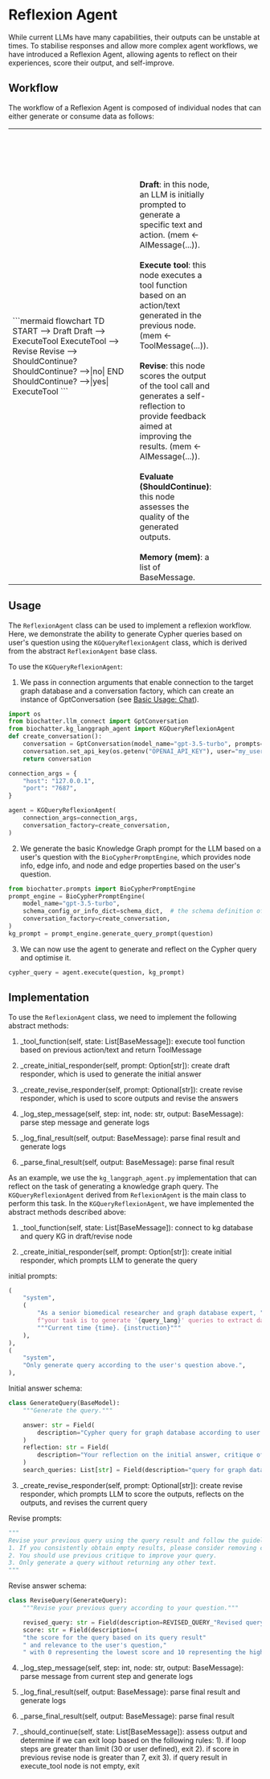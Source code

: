 # Reflexion Agent

While current LLMs have many capabilities, their outputs can be unstable at
times. To stabilise responses and allow more complex agent workflows, we have
introduced a Reflexion Agent, allowing agents to reflect on their experiences,
score their output, and self-improve.

## Workflow

The workflow of a Reflexion Agent is composed of individual nodes that can
either generate or consume data as follows:

<table>
  <tr>
    <td style="width: 250px;">
      ```mermaid
      flowchart TD
          START --> Draft
          Draft --> ExecuteTool
          ExecuteTool --> Revise
          Revise --> ShouldContinue?
          ShouldContinue? -->|no| END
          ShouldContinue? -->|yes| ExecuteTool
      ```
    </td>
    <td style="vertical-align: top; padding-top: 100px; padding-left: 10px; padding-right: 100px;">
      <strong>Draft</strong>: in this node, an LLM is initially prompted to generate a specific text and action. (mem <- AIMessage(...)).<br><br>
      <strong>Execute tool</strong>: this node executes a tool function based on an action/text generated in the previous node. (mem <- ToolMessage(...)).<br><br>
      <strong>Revise</strong>: this node scores the output of the tool call and generates a self-reflection to provide feedback aimed at improving the results. (mem <- AIMessage(...)).<br><br>
      <strong>Evaluate (ShouldContinue)</strong>: this node assesses the quality of the generated outputs.<br><br>
      <strong>Memory (mem)</strong>: a list of BaseMessage.
    </td>
  </tr>
</table>

## Usage

The `ReflexionAgent` class can be used to implement a reflexion workflow. Here,
we demonstrate the ability to generate Cypher queries based on user's question
using the `KGQueryReflexionAgent` class, which is derived from the abstract
`ReflexionAgent` base class.

To use the `KGQueryReflexionAgent`:

1. We pass in connection arguments that enable connection to the target graph
database and a conversation factory, which can create an instance of
GptConversation (see [Basic Usage: Chat](chat.md)).

```python
import os
from biochatter.llm_connect import GptConversation
from biochatter.kg_langgraph_agent import KGQueryReflexionAgent
def create_conversation():
    conversation = GptConversation(model_name="gpt-3.5-turbo", prompts={})
    conversation.set_api_key(os.getenv("OPENAI_API_KEY"), user="my_user")
    return conversation

connection_args = {
    "host": "127.0.0.1",
    "port": "7687",
}

agent = KGQueryReflexionAgent(
    connection_args=connection_args,
    conversation_factory=create_conversation,
)
```

2. We generate the basic Knowledge Graph prompt for the LLM based on a user's
question with the `BioCypherPromptEngine`, which provides node info, edge info,
and node and edge properties based on the user's question.

```python
from biochatter.prompts import BioCypherPromptEngine
prompt_engine = BioCypherPromptEngine(
    model_name="gpt-3.5-turbo",
    schema_config_or_info_dict=schema_dict,  # the schema definition of our graph
    conversation_factory=create_conversation,
)
kg_prompt = prompt_engine.generate_query_prompt(question)
```

3. We can now use the agent to generate and reflect on the Cypher query and
optimise it.

```python
cypher_query = agent.execute(question, kg_prompt)
```

## Implementation

To use the `ReflexionAgent` class, we need to implement the following abstract
methods:

1. _tool_function(self, state: List[BaseMessage]):
execute tool function based on previous action/text and return ToolMessage

2. _create_initial_responder(self, prompt: Option[str]):
create draft responder, which is used to generate the initial answer

3. _create_revise_responder(self, prompt: Optional[str]):
create revise responder, which is used to score outputs and revise the answers

4. _log_step_message(self, step: int, node: str, output: BaseMessage):
parse step message and generate logs

5. _log_final_result(self, output: BaseMessage):
parse final result and generate logs

6. _parse_final_result(self, output: BaseMessage):
parse final result

As an example, we use the `kg_langgraph_agent.py` implementation that can
reflect on the task of generating a knowledge graph query.
The `KGQueryReflexionAgent` derived from `ReflexionAgent` is the main class to
perform this task. In the `KGQueryReflexionAgent`, we have implemented the
abstract methods described above:

1. _tool_function(self, state: List[BaseMessage]):
connect to kg database and query KG in draft/revise node

2. _create_initial_responder(self, prompt: Option[str]):
create initial responder, which prompts LLM to generate the query

initial prompts:
```python
(
    "system",
    (
        "As a senior biomedical researcher and graph database expert, "
        f"your task is to generate '{query_lang}' queries to extract data from our graph database based on the user's question. "
        """Current time {time}. {instruction}"""
    ),
),
(
    "system",
    "Only generate query according to the user's question above.",
),
```

Initial answer schema:

```python
class GenerateQuery(BaseModel):
    """Generate the query."""

    answer: str = Field(
        description="Cypher query for graph database according to user's question."
    )
    reflection: str = Field(
        description="Your reflection on the initial answer, critique of what to improve"
    )
    search_queries: List[str] = Field(description="query for graph database")
```

3. _create_revise_responder(self, prompt: Optional[str]):
create revise responder, which prompts LLM to score the outputs, reflects on the
outputs, and revises the current query

Revise prompts:

```python
"""
Revise your previous query using the query result and follow the guidelines:
1. If you consistently obtain empty results, please consider removing constraints such as relationship constraints to try to obtain a result.
2. You should use previous critique to improve your query.
3. Only generate a query without returning any other text.
"""
```

Revise answer schema:

```python
class ReviseQuery(GenerateQuery):
    """Revise your previous query according to your question."""

    revised_query: str = Field(description=REVISED_QUERY_"Revised query"DESCRIPTION)
    score: str = Field(description=(
    "the score for the query based on its query result"
    " and relevance to the user's question,"
    " with 0 representing the lowest score and 10 representing the highest score."))
```

4. _log_step_message(self, step: int, node: str, output: BaseMessage):
parse message from current step and generate logs

5. _log_final_result(self, output: BaseMessage):
parse final result and generate logs

6. _parse_final_result(self, output: BaseMessage):
parse final result

7. _should_continue(self, state: List[BaseMessage]):
assess output and determine if we can exit loop based on the following rules:
  1). if loop steps are greater than limit (30 or user defined), exit
  2). if score in previous revise node is greater than 7, exit
  3). if query result in execute_tool node is not empty, exit
